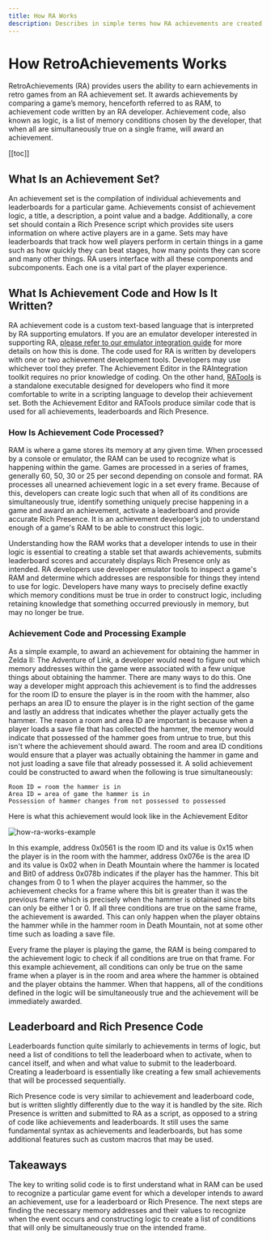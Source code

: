 ```yaml
---
title: How RA Works
description: Describes in simple terms how RA achievements are created and processed by emulators. Intended for players who may be interested in becoming devs.
---
```


# How RetroAchievements Works

RetroAchievements (RA) provides users the ability to earn achievements in retro games from an RA achievement set. It awards achievements by comparing a game’s memory, henceforth referred to as RAM, to achievement code written by an RA developer. Achievement code, also known as logic, is a list of memory conditions chosen by the developer, that when all are simultaneously true on a single frame, will award an achievement.

[[toc]]

## What Is an Achievement Set?

An achievement set is the compilation of individual achievements and leaderboards for a particular game. Achievements consist of achievement logic, a title, a description, a point value and a badge. Additionally, a core set should contain a Rich Presence script which provides site users information on where active players are in a game. Sets may have leaderboards that track how well players perform in certain things in a game such as how quickly they can beat stages, how many points they can score and many other things. RA users interface with all these components and subcomponents. Each one is a vital part of the player experience.

## What Is Achievement Code and How Is It Written?

RA achievement code is a custom text-based language that is interpreted by RA supporting emulators. If you are an emulator developer interested in supporting RA, [please refer to our emulator integration guide](https://github.com/RetroAchievements/rcheevos/wiki/rc_client-integration) for more details on how this is done. The code used for RA is written by developers with one or two achievement development tools. Developers may use whichever tool they prefer. The Achievement Editor in the RAIntegration toolkit requires no prior knowledge of coding. On the other hand, [RATools](/developer-docs/ratools) is a standalone executable designed for developers who find it more comfortable to write in a scripting language to develop their achievement set. Both the Achievement Editor and RATools produce similar code that is used for all achievements, leaderboards and Rich Presence.

### How Is Achievement Code Processed?

RAM is where a game stores its memory at any given time. When processed by a console or emulator, the RAM can be used to recognize what is happening within the game. Games are processed in a series of frames, generally 60, 50, 30 or 25 per second depending on console and format. RA processes all unearned achievement logic in a set every frame. Because of this, developers can create logic such that when all of its conditions are simultaneously true, identify something uniquely precise happening in a game and award an achievement, activate a leaderboard and provide accurate Rich Presence. It is an achievement developer’s job to understand enough of a game's RAM to be able to construct this logic.

Understanding how the RAM works that a developer intends to use in their logic is essential to creating a stable set that awards achievements, submits leaderboard scores and accurately displays Rich Presence only as intended. RA developers use developer emulator tools to inspect a game's RAM and determine which addresses are responsible for things they intend to use for logic. Developers have many ways to precisely define exactly which memory conditions must be true in order to construct logic, including retaining knowledge that something occurred previously in memory, but may no longer be true.

### Achievement Code and Processing Example

As a simple example, to award an achievement for obtaining the hammer in Zelda II: The Adventure of Link, a developer would need to figure out which memory addresses within the game were associated with a few unique things about obtaining the hammer. There are many ways to do this. One way a developer might approach this achievement is to find the addresses for the room ID to ensure the player is in the room with the hammer, also perhaps an area ID to ensure the player is in the right section of the game and lastly an address that indicates whether the player actually gets the hammer. The reason a room and area ID are important is because when a player loads a save file that has collected the hammer, the memory would indicate that possessed of the hammer goes from untrue to true, but this isn't where the achievement should award. The room and area ID conditions would ensure that a player was actually obtaining the hammer in game and not just loading a save file that already possessed it. A solid achievement could be constructed to award when the following is true simultaneously:

```
Room ID = room the hammer is in
Area ID = area of game the hammer is in
Possession of hammer changes from not possessed to possessed
```

Here is what this achievement would look like in the Achievement Editor

![how-ra-works-example](/public/how-ra-works-example.png)

In this example, address 0x0561 is the room ID and its value is 0x15 when the player is in the room with the hammer, address 0x076e is the area ID and its value is 0x02 when in Death Mountain where the hammer is located and Bit0 of address 0x078b indicates if the player has the hammer. This bit changes from 0 to 1 when the player acquires the hammer, so the achievement checks for a frame where this bit is greater than it was the previous frame which is precisely when the hammer is obtained since bits can only be either 1 or 0. If all three conditions are true on the same frame, the achievement is awarded. This can only happen when the player obtains the hammer while in the hammer room in Death Mountain, not at some other time such as loading a save file.

Every frame the player is playing the game, the RAM is being compared to the achievement logic to check if all conditions are true on that frame. For this example achievement, all conditions can only be true on the same frame when a player is in the room and area where the hammer is obtained and the player obtains the hammer. When that happens, all of the conditions defined in the logic will be simultaneously true and the achievement will be immediately awarded.

## Leaderboard and Rich Presence Code

Leaderboards function quite similarly to achievements in terms of logic, but need a list of conditions to tell the leaderboard when to activate, when to cancel itself, and when and what value to submit to the leaderboard. Creating a leaderboard is essentially like creating a few small achievements that will be processed sequentially.

Rich Presence code is very similar to achievement and leaderboard code, but is written slightly differently due to the way it is handled by the site. Rich Presence is written and submitted to RA as a script, as opposed to a string of code like achievements and leaderboards. It still uses the same fundamental syntax as achievements and leaderboards, but has some additional features such as custom macros that may be used.

## Takeaways

The key to writing solid code is to first understand what in RAM can be used to recognize a particular game event for which a developer intends to award an achievement, use for a leaderboard or Rich Presence. The next steps are finding the necessary memory addresses and their values to recognize when the event occurs and constructing logic to create a list of conditions that will only be simultaneously true on the intended frame.
